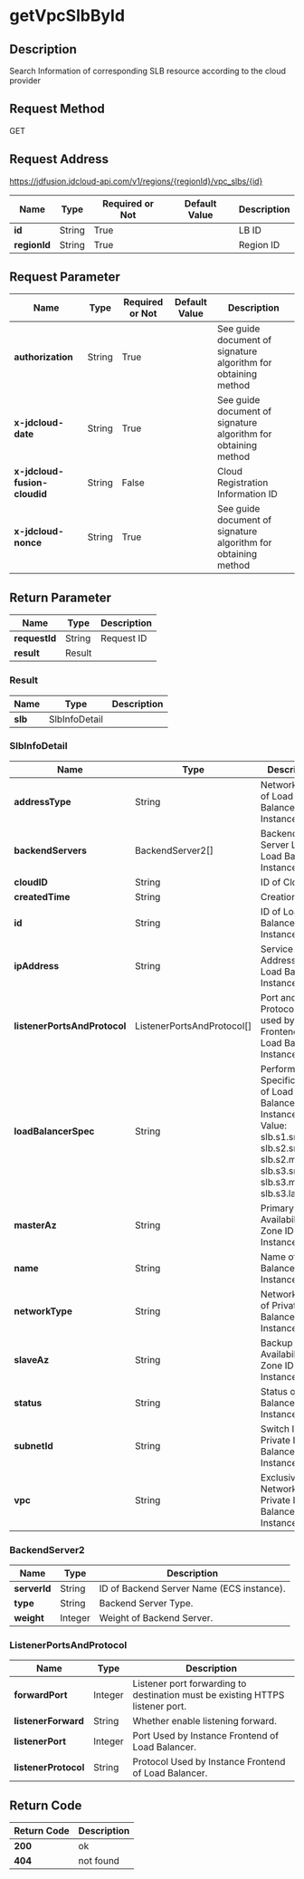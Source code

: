 # getVpcSlbById


## Description
Search Information of corresponding SLB resource according to the cloud provider

## Request Method
GET

## Request Address
https://jdfusion.jdcloud-api.com/v1/regions/{regionId}/vpc_slbs/{id}

|Name|Type|Required or Not|Default Value|Description|
|---|---|---|---|---|
|**id**|String|True| |LB ID|
|**regionId**|String|True| |Region ID|

## Request Parameter
|Name|Type|Required or Not|Default Value|Description|
|---|---|---|---|---|
|**authorization**|String|True| |See guide document of signature algorithm for obtaining method|
|**x-jdcloud-date**|String|True| |See guide document of signature algorithm for obtaining method|
|**x-jdcloud-fusion-cloudid**|String|False| |Cloud Registration Information ID|
|**x-jdcloud-nonce**|String|True| |See guide document of signature algorithm for obtaining method|


## Return Parameter
|Name|Type|Description|
|---|---|---|
|**requestId**|String|Request ID|
|**result**|Result| |

### Result
|Name|Type|Description|
|---|---|---|
|**slb**|SlbInfoDetail| |
### SlbInfoDetail
|Name|Type|Description|
|---|---|---|
|**addressType**|String|Network Type of Load Balancer Instance.|
|**backendServers**|BackendServer2[]|Backend Server List of Load Balancer Instance.|
|**cloudID**|String|ID of Cloud|
|**createdTime**|String|Creation Time|
|**id**|String|ID of Load Balancer Instance.|
|**ipAddress**|String|Service Address of Load Balancer Instance.|
|**listenerPortsAndProtocol**|ListenerPortsAndProtocol[]|Port and Protocol List used by Frontend of Load Balancer Instance.|
|**loadBalancerSpec**|String|Performance Specifications of Load Balancer Instance. Value: slb.s1.small, slb.s2.small, slb.s2.medium, slb.s3.small, slb.s3.medium, slb.s3.large|
|**masterAz**|String|Primary Availability Zone ID of Instance.|
|**name**|String|Name of Load Balancer Instance.|
|**networkType**|String|Network Type of Private Load Balancer Instance|
|**slaveAz**|String|Backup Availability Zone ID of Instance.|
|**status**|String|Status of Load Balancer Instance|
|**subnetId**|String|Switch ID of Private Load Balancer Instance.|
|**vpc**|String|Exclusive Network ID of Private Load Balancer Instance.|
### BackendServer2
|Name|Type|Description|
|---|---|---|
|**serverId**|String|ID of Backend Server Name (ECS instance).|
|**type**|String|Backend Server Type.|
|**weight**|Integer|Weight of Backend Server.|
### ListenerPortsAndProtocol
|Name|Type|Description|
|---|---|---|
|**forwardPort**|Integer|Listener port forwarding to destination must be existing HTTPS listener port.|
|**listenerForward**|String|Whether enable listening forward.|
|**listenerPort**|Integer|Port Used by Instance Frontend of Load Balancer.|
|**listenerProtocol**|String|Protocol Used by Instance Frontend of Load Balancer.|

## Return Code
|Return Code|Description|
|---|---|
|**200**|ok|
|**404**|not found|
